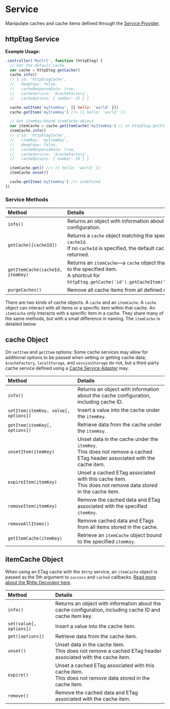 # Service

Manipulate caches and cache items defined through the [Service Provider](service_provider.md).

## httpEtag Service

**Example Usage:**

``` javascript
.controller('MyCtrl', function (httpEtag) {
  // Get the default cache
  var cache = httpEtag.getCache()
  cache.info()
  // { id: 'httpEtagCache',
  //   deepCopy: false,
  //   cacheResponseData: true,
  //   cacheService: '$cacheFactory',
  //   cacheOptions: { number: 25 } }

  cache.setItem('myItemKey', [{ hello: 'world' }])
  cache.getItem('myItemKey') //> [{ hello: 'world' }]

  // Get itemKey-bound itemCache object
  var itemCache = cache.getItemCache('myItemKey') // or httpEtag.getItemCache('httpEtagCache', 'myItemKey')
  itemCache.info()
  // { id: 'httpEtagCache',
  //   itemKey: 'myItemKey',
  //   deepCopy: false,
  //   cacheResponseData: true,
  //   cacheService: '$cacheFactory',
  //   cacheOptions: { number: 25 } }

  itemCache.get() //> [{ hello: 'world' }]
  itemCache.unset()

  cache.getItem('myItemKey') //> undefined
})
```
### Service Methods

| Method | Details |
| :-- | :-- |
| `info()` | Returns an object with information about the cache configuration. |
| `getCache([cacheId])` | Returns a `cache` object matching the specified `cacheId`.<br>If no `cacheId` is specified, the default cache is returned. |
| `getItemCache(cacheId, itemKey)` | Returns an `itemCache`—a `cache` object that's bound to the specified item.<br>A shortcut for `httpEtag.getCache('id').getCacheItem('itemKey')`. |
| `purgeCaches()` | Remove all cache items from all defined caches. |

There are two kinds of cache objects. A `cache` and an `itemCache`. A `cache` object can interact with all items or a specific item within that cache. An `itemCache` only interacts with a specific item in a cache. They share many of the same methods, but with a small difference in naming. The `itemCache` is detailed below.

## cache Object

On `setItem` and `getItem` options: Some cache services may allow for additional options to be passed when setting or getting cache data; `$cacheFactory`, `localStorage`, and `sessionStorage` do not, but a third-party cache service defined using a [Cache Service Adapter](cache_service_adapters.md) may.

| Method | Details |
| :-- | :-- |
| `info()` | Returns an object with information about the cache configuration, including cache ID. |
| `setItem(itemKey, value[, options])` | Insert a value into the cache under the `itemKey`. |
| `getItem(itemKey[, options])` | Retrieve data from the cache under the `itemKey`. |
| `unsetItem(itemKey)` | Unset data in the cache under the `itemKey`.<br>This does not remove a cached ETag header associated with the cache item. |
| `expireItem(itemKey)` | Unset a cached ETag associated with this cache item.<br>This does not remove data stored in the cache item. |
| `removeItem(itemKey)` | Remove the cached data and ETag associated with the specified `itemKey`. |
| `removeAllItems()` | Remove cached data and ETags from all items stored in the cache. |
| `getItemCache(itemKey)` | Retrieve an `itemCache` object bound to the specified `itemKey`. |


## itemCache Object

When using an ETag cache with the `$http` service, an `itemCache` object is passed as the 5th argument to `success` and `cached` callbacks. [Read more about the $http Decorator here](http_decorator.md).

| Method | Details |
| :-- | :-- |
| `info()` | Returns an object with information about the cache configuration, including cache ID and cache item key. |
| `set(value[, options])` | Insert a value into the cache item. |
| `get([options])` | Retrieve data from the cache item. |
| `unset()` | Unset data in the cache item.<br>This does not remove a cached ETag header associated with the cache item. |
| `expire()` | Unset a cached ETag associated with this cache item.<br>This does not remove data stored in the cache item. |
| `remove()` | Remove the cached data and ETag associated with the cache item. |

